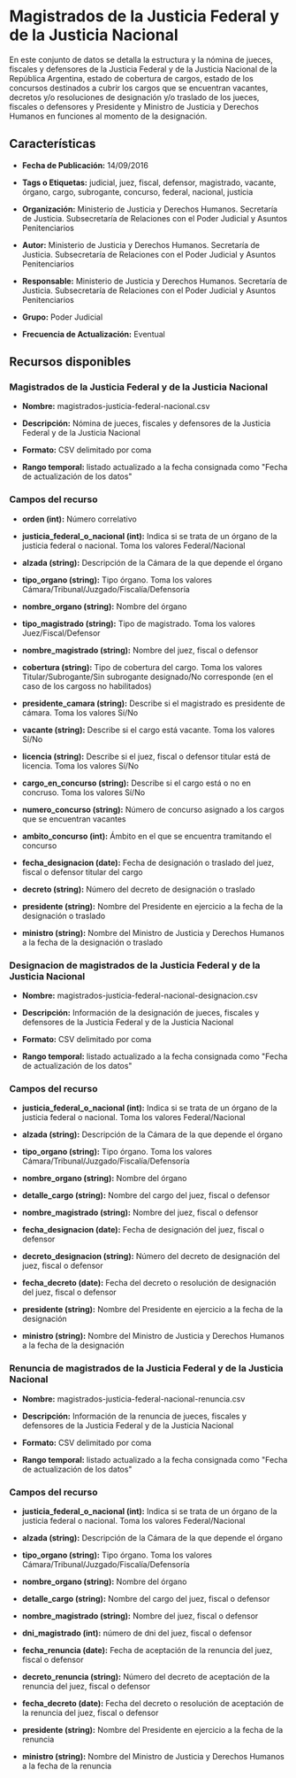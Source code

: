 Magistrados de la Justicia Federal y de la Justicia Nacional
==============================================================================

En este conjunto de datos se detalla la estructura y la nómina de jueces, fiscales y defensores de la Justicia Federal y de la Justicia Nacional de la República Argentina, estado de cobertura de cargos, estado de los concursos destinados a cubrir los cargos que se encuentran vacantes, decretos y/o resoluciones de designación y/o traslado de los jueces, fiscales o defensores y Presidente y Ministro de Justicia y Derechos Humanos en funciones al momento de la designación.

Características
---------------

- **Fecha de Publicación:** 14/09/2016

- **Tags o Etiquetas:** judicial, juez, fiscal, defensor, magistrado, vacante, órgano, cargo, subrogante, concurso, federal, nacional, justicia

- **Organización:** Ministerio de Justicia y Derechos Humanos. Secretaría de Justicia. Subsecretaría de Relaciones con el Poder Judicial y Asuntos Penitenciarios

- **Autor:** Ministerio de Justicia y Derechos Humanos. Secretaría de Justicia. Subsecretaría de Relaciones con el Poder Judicial y Asuntos Penitenciarios

- **Responsable:** Ministerio de Justicia y Derechos Humanos. Secretaría de Justicia. Subsecretaría de Relaciones con el Poder Judicial y Asuntos Penitenciarios

- **Grupo:** Poder Judicial

- **Frecuencia de Actualización:** Eventual

Recursos disponibles
--------------------

### Magistrados de la Justicia Federal y de la Justicia Nacional

- **Nombre:** magistrados-justicia-federal-nacional.csv

- **Descripción:** Nómina de jueces, fiscales y defensores de la Justicia Federal y de la Justicia Nacional

- **Formato:** CSV delimitado por coma

- **Rango temporal:** listado actualizado a la fecha consignada como "Fecha de actualización de los datos"

### Campos del recurso

- **orden (int):** Número correlativo

- **justicia_federal_o_nacional (int):** Indica si se trata de un órgano de la justicia federal o nacional. Toma los valores Federal/Nacional

- **alzada (string):** Descripción de la Cámara de la que depende el órgano

- **tipo_organo (string):** Tipo órgano. Toma los valores Cámara/Tribunal/Juzgado/Fiscalía/Defensoría

- **nombre_organo (string):** Nombre del órgano

- **tipo_magistrado (string):** Tipo de magistrado. Toma los valores Juez/Fiscal/Defensor

- **nombre_magistrado (string):** Nombre del juez, fiscal o defensor

- **cobertura (string):** Tipo de cobertura del cargo. Toma los valores Titular/Subrogante/Sin subrogante designado/No corresponde (en el caso de los cargoss no habilitados)

- **presidente_camara (string):** Describe si el magistrado es presidente de cámara. Toma los valores Sí/No

- **vacante (string):** Describe si el cargo está vacante. Toma los valores Sí/No

- **licencia (string):** Describe si el juez, fiscal o defensor titular está de licencia. Toma los valores Sí/No

- **cargo_en_concurso (string):** Describe si el cargo está o no en concruso. Toma los valores Sí/No

- **numero_concurso (string):** Número de concurso asignado a los cargos que se encuentran vacantes

- **ambito_concurso (int):** Ámbito en el que se encuentra tramitando el concurso

- **fecha_designacion (date):** Fecha de designación o traslado del juez, fiscal o defensor titular del cargo

- **decreto (string):** Número del decreto de designación o traslado

- **presidente (string):** Nombre del Presidente en ejercicio a la fecha de la designación o traslado

- **ministro (string):** Nombre del Ministro de Justicia y Derechos Humanos a la fecha de la designación o traslado


### Designacion de magistrados de la Justicia Federal y de la Justicia Nacional

- **Nombre:** magistrados-justicia-federal-nacional-designacion.csv

- **Descripción:** Información de la designación de jueces, fiscales y defensores de la Justicia Federal y de la Justicia Nacional

- **Formato:** CSV delimitado por coma

- **Rango temporal:** listado actualizado a la fecha consignada como "Fecha de actualización de los datos"

### Campos del recurso

- **justicia_federal_o_nacional (int):** Indica si se trata de un órgano de la justicia federal o nacional. Toma los valores Federal/Nacional

- **alzada (string):** Descripción de la Cámara de la que depende el órgano

- **tipo_organo (string):** Tipo órgano. Toma los valores Cámara/Tribunal/Juzgado/Fiscalía/Defensoría

- **nombre_organo (string):** Nombre del órgano

- **detalle_cargo (string):** Nombre del cargo del juez, fiscal o defensor

- **nombre_magistrado (string):** Nombre del juez, fiscal o defensor

- **fecha_designacion (date):** Fecha de designación del juez, fiscal o defensor

- **decreto_designacion (string):** Número del decreto de designación del juez, fiscal o defensor

- **fecha_decreto (date):** Fecha del decreto o resolución de designación del juez, fiscal o defensor

- **presidente (string):** Nombre del Presidente en ejercicio a la fecha de la designación

- **ministro (string):** Nombre del Ministro de Justicia y Derechos Humanos a la fecha de la designación

### Renuncia de magistrados de la Justicia Federal y de la Justicia Nacional

- **Nombre:** magistrados-justicia-federal-nacional-renuncia.csv

- **Descripción:** Información de la renuncia de jueces, fiscales y defensores de la Justicia Federal y de la Justicia Nacional

- **Formato:** CSV delimitado por coma

- **Rango temporal:** listado actualizado a la fecha consignada como "Fecha de actualización de los datos"

### Campos del recurso

- **justicia_federal_o_nacional (int):** Indica si se trata de un órgano de la justicia federal o nacional. Toma los valores Federal/Nacional

- **alzada (string):** Descripción de la Cámara de la que depende el órgano

- **tipo_organo (string):** Tipo órgano. Toma los valores Cámara/Tribunal/Juzgado/Fiscalía/Defensoría

- **nombre_organo (string):** Nombre del órgano
- **detalle_cargo (string):** Nombre del cargo del juez, fiscal o defensor

- **nombre_magistrado (string):** Nombre del juez, fiscal o defensor

- **dni_magistrado (int):** número de dni del juez, fiscal o defensor

- **fecha_renuncia (date):** Fecha de aceptación de la renuncia del juez, fiscal o defensor

- **decreto_renuncia (string):** Número del decreto de aceptación de la renuncia del juez, fiscal o defensor

- **fecha_decreto (date):** Fecha del decreto o resolución de aceptación de la renuncia del juez, fiscal o defensor

- **presidente (string):** Nombre del Presidente en ejercicio a la fecha de la renuncia

- **ministro (string):** Nombre del Ministro de Justicia y Derechos Humanos a la fecha de la renuncia

